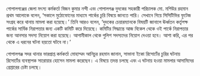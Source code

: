 গোপালগঞ্জের জেলা মৎস্য কর্মকর্তা বিজন কুমার নন্দী এবং গোপালগঞ্জ দুদকের সহকারী পরিচালক মো. মশিউর রহমান প্রথম আলোকে বলেন, ‘সকালে মুঠোফোনের মাধ্যমে পার্কের চুরি বিষয়ে জানতে পারি। সেখানে গিয়ে সিসিটিভির ফুটেজ সংগ্রহ করে থানায় মামলা করা হয়েছে।’ তিনি আরও বলেন, ‘দুদকের চেয়ারম্যানকে বিষয়টি জানালে ঊর্ধ্বতন কর্তৃপক্ষ পার্কের সার্বিক নিরাপত্তার জন্য একটি কমিটি করে দিয়েছে। কমিটির সিদ্ধান্তে আজ বিকেল থেকে ওই পার্কে নিরাপত্তার জন্য আনসার সদস্য নিয়োগ করা হয়েছে। আগামীকাল থেকে পুলিশ সদস্যদের নিয়োগ দেওয়া হবে। আশা করি, এর পর থেকে এ ধরনের ঘটনা হয়তো ঘটবে না।’

গোপালগঞ্জ সদর থানার ভারপ্রাপ্ত কর্মকর্তা মোহাম্মদ আনিচুর রহমান জানান, সাভানা ইকো রিসোর্টের চুরির ঘটনায় রিসোর্টের ব্যবস্থাপক সারোয়ার হোসেন মামলা করেছেন। এ বিষয়ে তদন্ত চলছে এবং এ ঘটনায় হওয়া মামলার আসামিদের গ্রেপ্তারের চেষ্টা চলছে।
